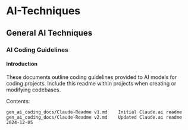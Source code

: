 # AI-Techniques
 

## General AI Techniques

### AI Coding Guidelines

#### Introduction
These documents outline coding guidelines provided to AI models for coding projects. Include this readme within projects when creating or modifying codebases.

Contents:

````
gen_ai_coding_docs/Claude-Readme v1.md    Initial Claude.ai readme
gen_ai_coding_docs/Claude-Readme v2.md    Updated Claude.ai readme 2024-12-05
````